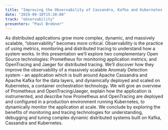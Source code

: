 ```yaml
---
title: "Improving the Observability of Cassandra, Kafka and Kubernetes applications with Prometheus and OpenTracing"
date: "2019-09-10T15:30:00"
track: "observability"
presenters: "Paul Brebner"
---
```


As distributed applications grow more complex, dynamic, and massively scalable, “observability” becomes more critical. Observability is the practice of using metrics, monitoring and distributed tracing to understand how a system works. In this presentation we’ll explore two complementary Open Source technologies: Prometheus for monitoring application metrics; and OpenTracing and Jaeger for distributed tracing. We’ll discover how they improve the observability of a massively scalable Anomaly Detection system - an application which is built around Apache Cassandra and Apache Kafka for the data layers, and dynamically deployed and scaled on Kubernetes, a container orchestration technology. We will give an overview of Prometheus and OpenTracing/Jaeger, explain how the application is instrumented, and describe how Prometheus and OpenTracing are deployed and configured in a production environment running Kubernetes, to dynamically monitor the application at scale. We conclude by exploring the benefits of monitoring and tracing technologies for understanding, debugging and tuning complex dynamic distributed systems built on Kafka, Cassandra and Kubernetes. 